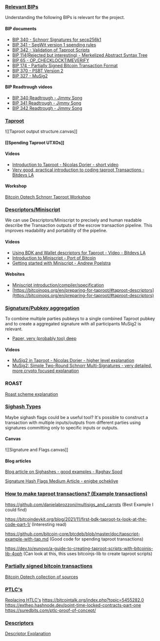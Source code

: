 ### <u>Relevant BIPs</u>

Understanding the following BIPs is relevant for the project.
#### BIP documents

* [BIP 340 - Schnorr Signatures for secp256k1](https://github.com/bitcoin/bips/blob/master/bip-0340.mediawiki)
* [BIP 341 - SegWit version 1 spending rules](https://github.com/bitcoin/bips/blob/master/bip-0341.mediawiki)
* [BIP 342 - Validation of Taproot Scripts](https://github.com/bitcoin/bips/blob/master/bip-0342.mediawiki)
* [BIP 114(Rejected but interesting) - Merkelized Abstract Syntax Tree](https://github.com/bitcoin/bips/blob/master/bip-0114.mediawiki)
* [BIP 65 - OP_CHECKLOCKTIMEVERIFY](https://github.com/bitcoin/bips/blob/master/bip-0065.mediawiki)
* [BIP 174 - Partially Signed Bitcoin Transaction Format](https://github.com/bitcoin/bips/blob/master/bip-0174.mediawiki)
* [BIP 370 - PSBT Version 2](https://github.com/bitcoin/bips/blob/master/bip-0370.mediawiki)
* [BIP 327 - MuSig2](https://github.com/bitcoin/bips/blob/master/bip-0327.mediawiki)
#### BIP Readtrough videos

* [BIP 340 Readtrough - Jimmy Song](https://www.youtube.com/watch?v=rVsNFMzQUck)
* [BIP 341 Readtrough - Jimmy Song](https://www.youtube.com/watch?v=pkS9aorpxNc)
* [BIP 342 Readtrough - Jimmy Song](https://www.youtube.com/watch?v=fAEcXh6nZ9U)

### <u>Taproot</u>

![[Taproot output structure.canvas]]

#### [[Spending Taproot UTXOs]]
#### Videos 

* [Introduction to Taproot - Nicolas Dorier - short video](https://www.youtube.com/watch?v=I7HsXKgtD2I)
* [Very good, practical introduction to coding taproot Transactions - Bitdevs LA](https://www.youtube.com/watch?v=E-HxgNkPB-8) 

#### Workshop
[Bitcoin Optech Schnorr Taproot Workshop](https://bitcoinops.org/en/schorr-taproot-workshop/)

### <u>Descriptors/Miniscript</u>

We can use Descriptors/Miniscript to precisely and human readable describe the Transaction outputs of the escrow transaction pipeline. This improves readability and portability of the pipeline.
#### Videos

* [Using BDK and Wallet descriptors for Taproot - Video - Bitdevs LA](https://www.youtube.com/watch?v=wsQIZRY2BD0)
* [Introduction to Miniscript - Port of Bitcoin](https://www.youtube.com/watch?v=uNZpfHEtP4U)
* [Getting started with Miniscript - Andrew Poelstra](https://www.youtube.com/watch?v=eTUuwASdUBE)
#### Websites

* [Miniscript introduction/compiler/specification](https://bitcoin.sipa.be/miniscript/)
* [https://bitcoinops.org/en/preparing-for-taproot/#taproot-descriptors](https://bitcoinops.org/en/preparing-for-taproot/#taproot-descriptors)


### <u>Signature/Pubkey aggregation</u>

To combine multiple parties pubkeys to a single combined Taproot pubkey and to create a aggregated signature with all participants MuSig2 is relevant.

* [Paper, very (probably too) deep](https://eprint.iacr.org/2020/1261)

#### Videos

* [MuSig2 in Taproot - Nicolas Dorier - higher level explanation](https://www.youtube.com/watch?v=hrUyGW91JBc)
* [MuSig2: Simple Two-Round Schnorr Multi-Signatures - very detailed, more crypto focused explanation](https://www.youtube.com/watch?v=Dzqj236cVHk)

### ROAST
[Roast scheme explanation](https://www.youtube.com/watch?v=f2soc95MWWY)

### <u>Sighash Types</u>

Maybe sighash flags could be a useful tool?
It's possible to construct a transaction with multiple inputs/outputs from different parties using signatures committing only to specific inputs or outputs.
#### Canvas

![[Signature and Flags.canvas]]
#### Blog articles

[Blog article on Sighashes - good examples - Raghav Sood](https://raghavsood.com/blog/2018/06/10/bitcoin-signature-types-sighash)

[Signature Hash Flags Medium Article - enigbe ochekliye](https://enigbe.medium.com/signature-hash-flags-f059d035ddd0)



### <u>How to make taproot transactions? (Example transactions)</u>

  

https://github.com/danielabrozzoni/multisigs_and_carrots (Best Example I could find)

https://bitcoindevkit.org/blog/2021/11/first-bdk-taproot-tx-look-at-the-code-part-1/ (Interesting read)

https://github.com/bitcoin-core/btcdeb/blob/master/doc/tapscript-example-with-tap.md (Good code for spending taproot transactions)

https://dev.to/eunovo/a-guide-to-creating-taproot-scripts-with-bitcoinjs-lib-4oph (Can look at this, this uses bitcoinjs-lib to create taproot scripts)


### <u>Partially signed bitcoin transactions</u>

[Bitcoin Optech collection of sources](https://bitcoinops.org/en/topics/psbt/)


  
### <u>PTLC's</u>

[Replacing HTLC's](https://suredbits.com/payment-points-part-1/#references)
https://bitcointalk.org/index.php?topic=5455282.0
https://extheo.hashnode.dev/point-time-locked-contracts-part-one
https://suredbits.com/ptlc-proof-of-concept/

### <u>Descriptors</u>
[Descriptor Explanation](https://thunderbiscuit.github.io/Learning-Bitcoin-from-the-Command-Line/03_5_Understanding_the_Descriptor.html)
